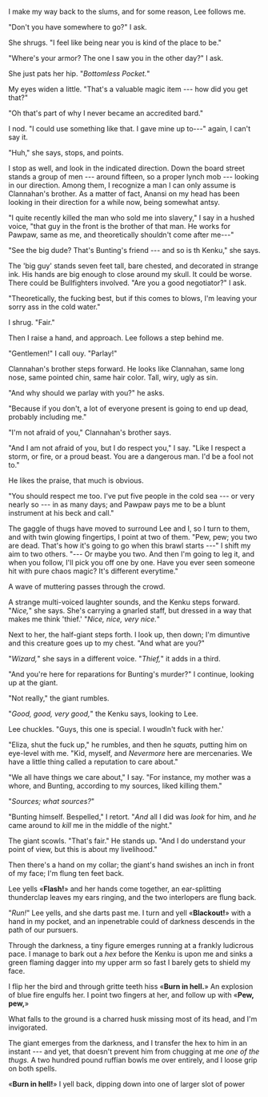 I make my way back to the slums, and for some reason, Lee follows me.

"Don't you have somewhere to go?" I ask.

She shrugs. "I feel like being near you is kind of the place to be."

"Where's your armor? The one I saw you in the other day?" I ask.

She just pats her hip. "_Bottomless Pocket._"

My eyes widen a little. "That's a valuable magic item --- how did you get that?"

"Oh that's part of why I never became an accredited bard."

I nod. "I could use something like that. I gave mine up to---" again, I can't
say it.

"Huh," she says, stops, and points.

I stop as well, and look in the indicated direction. Down the board street stands a
group of men --- around fifteen, so a proper lynch mob --- looking in our direction.
Among them, I recognize a man I can only assume is Clannahan's brother. As a matter of
fact, Anansi on my head has been looking in their direction for a while now, being somewhat
antsy.

"I quite recently killed the man who sold me into slavery," I say in a hushed
voice, "that guy in the front is the brother of that man. He works for Pawpaw,
same as me, and theoretically shouldn't come after me---"

"See the big dude? That's Bunting's friend --- and so is th Kenku," she says.

The 'big guy' stands seven feet tall, bare chested, and decorated in strange
ink. His hands are big enough to close around my skull. It could be
worse. There could be Bullfighters involved. "Are you a good negotiator?" I ask.

"Theoretically, the fucking best, but if this comes to blows, I'm leaving your
sorry ass in the cold water."

I shrug. "Fair."

Then I raise a hand, and approach. Lee follows a step behind me.

"Gentlemen!" I call ouy. "Parlay!"

Clannahan's brother steps forward. He looks like Clannahan, same long nose,
same pointed chin, same hair color. Tall, wiry, ugly as sin.

"And why should we parlay with you?" he asks. 

"Because if you don't, a lot of everyone present is going to end up dead,
probably including me."

"I'm not afraid of you," Clannahan's brother says.

"And I am not afraid of you, but I do respect you," I say. "Like I respect a storm, or
fire, or a proud beast. You are a dangerous man. I'd be a fool not to."

He likes the praise, that much is obvious.

"You should respect me too. I've put five people in the cold sea --- or very nearly so ---
in as many days; and Pawpaw pays me to be a blunt instrument at his beck and call."

The gaggle of thugs have moved to surround Lee and I, so I turn to them, and with twin glowing
fingertips, I point at two of them. "Pew, pew; you two are dead. That's how it's going to go when this
brawl starts ---" I shift my aim to two others. "--- Or maybe you two. And then I'm going to leg it,
and when you follow, I'll pick you off one by one. Have you ever seen someone
hit with pure chaos magic? It's different everytime."

A wave of muttering passes through the crowd.

A strange multi-voiced laughter sounds, and the Kenku steps forward. "_Nice,_" she says.
She's carrying a gnarled staff, but dressed in a way that makes me think 'thief.'
"_Nice, nice, very nice._"

Next to her, the half-giant steps forth. I look up, then down; I'm dimuntive
and this creature goes up to my chest. "And what are you?"

"_Wizard,_" she says in a different voice. "_Thief,_" it adds in a third.

"And you're here for reparations for Bunting's murder?" I continue, looking up
at the giant.

"Not really," the giant rumbles.

"_Good, good, very good,_" the Kenku says, looking to Lee.

Lee chuckles. "Guys, this one is special. I woudln't fuck with her.'

"Eliza, shut the fuck up," he rumbles, and then he _squats,_ putting him
on eye-level with me. "Kid, myself, and _Nevermore_ here are mercenaries.
We have a little thing called a reputation to care about."

"We all have things we care about," I say. "For instance, my mother was a whore,
and Bunting, according to my sources, liked killing them."

"_Sources; what sources?_"

"Bunting himself. Bespelled," I retort. "_And_ all I did was _look_ for him,
and _he_ came around to _kill_ me in the middle of the night."

The giant scowls. "That's fair." He stands up. "And I do understand your
point of view, but this is about my livelihood."

Then there's a hand on my collar; the giant's hand swishes an inch in front of my
face; I'm flung ten feet back.

Lee yells «__Flash!__» and her hands come together, an ear-splitting thunderclap
leaves my ears ringing, and the two interlopers are flung back.

"_Run!_" Lee yells, and she darts past me. I turn and yell «__Blackout!__» with a
hand in my pocket, and an inpenetrable could of darkness descends in the path of our
pursuers.

Through the darkness, a tiny figure emerges running at a frankly ludicrous
pace. I manage to bark out a _hex_ before the Kenku is upon me and sinks a green
flaming dagger into my upper arm so fast I barely gets to shield my face.

I flip her the bird and through gritte teeth hiss «__Burn in hell.__» An explosion
of blue fire engulfs her. I point two fingers at her, and follow up with «__Pew, pew,__»

What falls to the ground is a charred husk missing most of its head, and I'm invigorated.

The giant emerges from the darkness, and I transfer the hex to him in an instant ---
and yet, that doesn't prevent him from chugging at me _one of the thugs._ A two hundred
pound ruffian bowls me over entirely, and I loose grip on both spells.

«__Burn in hell!__» I yell back, dipping down into one of larger slot of power
